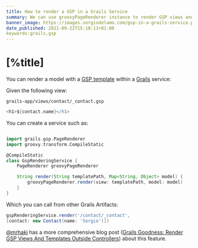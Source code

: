 ```yaml
---
title: How to render a GSP in a Grails Service
summary: We can use groovyPageRenderer instance to render GSP views and templates outside a controller
banner_image: https://images.sergiodelamo.com/gsp-in-a-grails-service.png
date_published: 2021-09-22T15:18:11+01:00
keywords:grails,gsp
---
```


# [%title]

You can render a model with a [GSP template](https://gsp.grails.org) within a [Grails](https://grails.org) service: 

Given the following view:

`grails-app/views/contact/_contact.gsp`

```groovy
<h1>${contact.name}</h1>
```

You can create a service such as: 

```groovy

import grails.gsp.PageRenderer
import groovy.transform.CompileStatic

@CompileStatic
class GspRenderingService {
    PageRenderer groovyPageRenderer

    String render(String templatePath, Map<String, Object> model) {
        groovyPageRenderer.render(view: templatePath, model: model)
    }
}
```

Which you can call from other Grails Artifacts: 

```groovy
gspRenderingService.render('/contact/_contact',
[contact: new Contact(name: 'Sergio')])
```

[@mrhaki](https://twitter.com/mrhaki) has a more comprehensive blog post ([Grails Goodness: Render GSP Views And Templates Outside Controllers](https://blog.mrhaki.com/2012/03/grails-goodness-render-gsp-views-and.html)) about this feature.